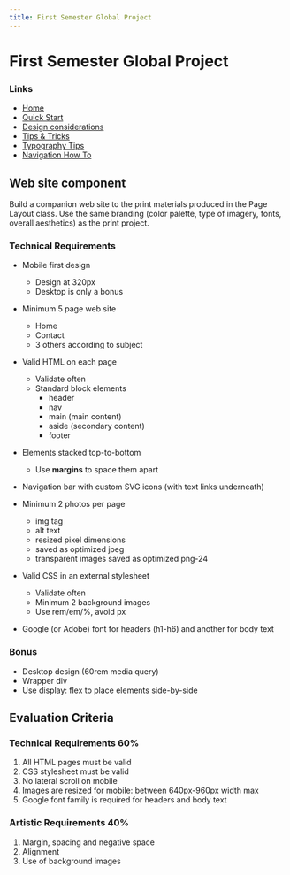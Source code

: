 ```yaml
---
title: First Semester Global Project
---
```



# First Semester Global Project


### Links

-   [Home](./index.md)
-   [Quick Start](./quick-start.md)
-   [Design considerations](./design-considerations.md)
-   [Tips & Tricks](./tips-tricks.md)
-   [Typography Tips](./global-project-typography-tips.md)
-   [Navigation How To](./navigation-how-to.md)



## Web site component

Build a companion web site to the print materials produced in the Page
Layout class. Use the same branding (color palette, type of imagery,
fonts, overall aesthetics) as the print project.

### Technical Requirements

-   Mobile first design

    -   Design at 320px
    -   Desktop is only a bonus

-   Minimum 5 page web site

    -   Home
    -   Contact
    -   3 others according to subject

-   Valid HTML on each page

    -   Validate often
    -   Standard block elements
        -   header
        -   nav
        -   main (main content)
        -   aside (secondary content)
        -   footer

-   Elements stacked top-to-bottom

    -   Use **margins** to space them apart

-   Navigation bar with custom SVG icons (with text links underneath)

-   Minimum 2 photos per page

    -   img tag
    -   alt text
    -   resized pixel dimensions
    -   saved as optimized jpeg
    -   transparent images saved as optimized png-24

-   Valid CSS in an external stylesheet

    -   Validate often
    -   Minimum 2 background images
    -   Use rem/em/%, avoid px

-   Google (or Adobe) font for headers (h1-h6) and another for body text



### Bonus

-   Desktop design (60rem media query)
-   Wrapper div
-   Use display: flex to place elements side-by-side



## Evaluation Criteria

### Technical Requirements 60%

1.  All HTML pages must be valid
2.  CSS stylesheet must be valid
3.  No lateral scroll on mobile
4.  Images are resized for mobile: between 640px-960px width max
5.  Google font family is required for headers and body text

### Artistic Requirements 40%

1.  Margin, spacing and negative space
2.  Alignment
3.  Use of background images


